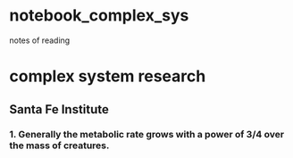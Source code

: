 # notebook_complex_sys
notes of reading 


# complex system research

## Santa Fe Institute
### 1. Generally the metabolic rate grows with a power of 3/4 over the mass of creatures.
